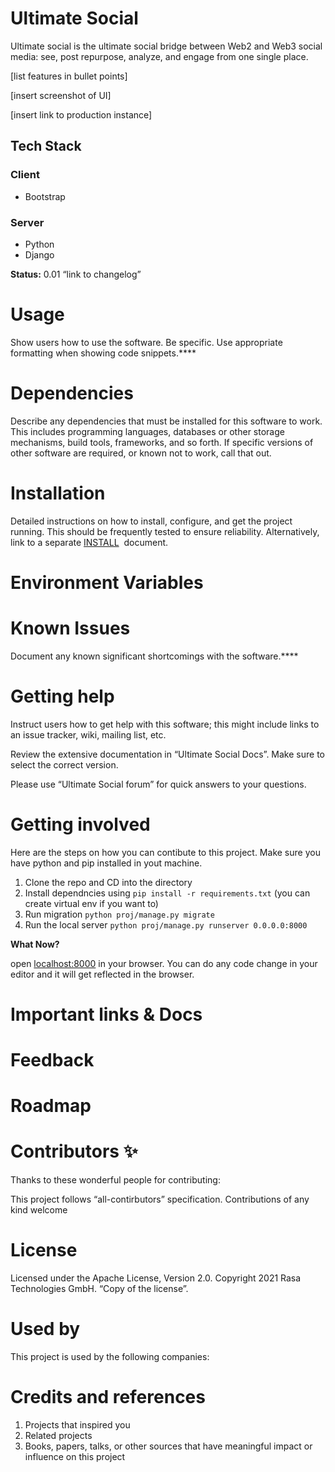 # **Ultimate Social**

Ultimate social is the ultimate social bridge between Web2 and Web3 social media: see, post repurpose, analyze, and engage from one single place. 

[list features in bullet points]

[insert screenshot of UI]

[insert link to production instance]

## Tech Stack


### **Client**
- Bootstrap

### **Server**
- Python
- Django

**Status:** 0.01 “link to changelog”

# Usage

Show users how to use the software. Be specific. Use appropriate formatting when showing code snippets.****

# Dependencies

Describe any dependencies that must be installed for this software to work. This includes programming languages, databases or other storage mechanisms, build tools, frameworks, and so forth. If specific versions of other software are required, or known not to work, call that out.

# **Installation**

Detailed instructions on how to install, configure, and get the project running. This should be frequently tested to ensure reliability. Alternatively, link to a separate [INSTALL](https://github.com/cfpb/open-source-project-template/blob/main/INSTALL.md)
 document.

# Environment Variables

# Known Issues

Document any known significant shortcomings with the software.****

# Getting help

Instruct users how to get help with this software; this might include links to an issue tracker, wiki, mailing list, etc.

Review the extensive documentation in “Ultimate Social Docs”. Make sure to select the correct version. 

Please use “Ultimate Social forum” for quick answers to your questions. 

# Getting involved

Here are the steps on how you can contibute to this project. Make sure you have python and pip installed in yout machine.

1. Clone the repo and CD into the directory
2. Install dependncies using `pip install -r requirements.txt` (you can create virtual env if you want to)
3. Run migration `python proj/manage.py migrate`
4. Run the local server `python proj/manage.py runserver 0.0.0.0:8000`

**What Now?**

open [localhost:8000](http://localhost:8000) in your browser. You can do any code change in your editor and it will get reflected in the browser.

# **Important links & Docs**

# **Feedback**

# **Roadmap**

# **Contributors ✨**

Thanks to these wonderful people for contributing:

This project follows “all-contirbutors” specification. Contributions of any kind welcome

# **License**

Licensed under the Apache License, Version 2.0. Copyright 2021 Rasa Technologies GmbH. “Copy of the license”. 

# Used by

This project is used by the following companies:

# Credits and references

1. Projects that inspired you
2. Related projects
3. Books, papers, talks, or other sources that have meaningful impact or influence on this project
